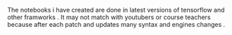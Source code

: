 The notebooks i have created are done in latest versions of tensorflow and other framworks .
It may not match with youtubers or course teachers because after each patch and updates many syntax and engines  changes .
